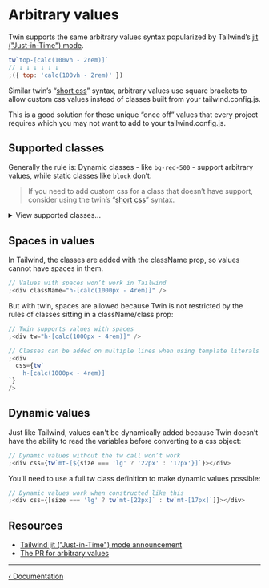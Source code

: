 # Arbitrary values

Twin supports the same arbitrary values syntax popularized by Tailwind’s [jit ("Just-in-Time") mode](https://tailwindcss.com/docs/just-in-time-mode#enabling-jit-mode).

```js
tw`top-[calc(100vh - 2rem)]`
// ↓ ↓ ↓ ↓ ↓ ↓
;({ top: 'calc(100vh - 2rem)' })
```

Similar twin’s “[short css](https://github.com/ben-rogerson/twin.macro/pull/305)” syntax, arbitrary values use square brackets to allow custom css values instead of classes built from your tailwind.config.js.

This is a good solution for those unique “once off” values that every project requires which you may not want to add to your tailwind.config.js.

## Supported classes

Generally the rule is: Dynamic classes - like `bg-red-500` - support arbitrary values, while static classes like `block` don’t.

> If you need to add custom css for a class that doesn’t have support, consider using the twin’s “[short css](https://github.com/ben-rogerson/twin.macro/pull/305)” syntax.

<details>
<summary>View supported classes...</summary>

This list of tailwind classes support arbitrary values:

```js
tw`top-[50px]`
tw`bottom-[50px]`
tw`left-[50px]`
tw`right-[50px]`
tw`inset-y-[50px]`
tw`inset-x-[50px]`
tw`inset-[50px]`

tw`z-[-1]`

tw`flex-grow-[1]`
tw`flex-shrink-[1]`

tw`order-[1]`

tw`grid-cols-[repeat(5, minmax(0, 5fr))]`
tw`grid-rows-[repeat(5, minmax(0, 5fr))]`
tw`auto-cols-[minmax(0, 5fr)]`
tw`auto-rows-[minmax(0, 5fr)]`

tw`gap-[50px]`
tw`gap-x-[50px]`
tw`gap-y-[50px]`

tw`pt-[50px]`
tw`pr-[50px]`
tw`pb-[50px]`
tw`pl-[50px]`
tw`px-[50px]`
tw`py-[50px]`
tw`p-[50px]`

tw`mt-[50px]`
tw`mr-[50px]`
tw`mb-[50px]`
tw`ml-[50px]`
tw`mx-[50px]`
tw`my-[50px]`
tw`m-[50px]`

tw`w-[50px]`
tw`min-w-[50px]`
tw`max-w-[50px]`
tw`h-[50px]`
tw`min-h-[50px]`
tw`max-h-[50px]`

tw`tracking-[50px]`
tw`leading-[50px]`

tw`text-opacity-[0.5]`
tw`text-[red]`

tw`bg-opacity-[0.5]`
tw`bg-[red]`

tw`from-[red]`
tw`via-[orange]`
tw`to-[yellow]`

tw`border-t-[50px]`
tw`border-b-[50px]`
tw`border-l-[50px]`
tw`border-r-[50px]`
tw`border-opacity-[0.5]`
tw`border-[50px]`

tw`rounded-tl-[50px]`
tw`rounded-tr-[50px]`
tw`rounded-br-[50px]`
tw`rounded-bl-[50px]`
tw`rounded-t-[50px]`
tw`rounded-r-[50px]`
tw`rounded-b-[50px]`
tw`rounded-l-[50px]`
tw`rounded-[50px]`

tw`ring-opacity-[0.5]`
tw`ring-offset-[50px]`
tw`ring-[50px]`

tw`opacity-[0.5]`
tw`blur-[0.5]`
tw`brightness-[0.5]`
tw`contrast-[0.5]`
tw`grayscale-[0.5]`
tw`hue-rotate-[25deg]`
tw`invert-[0.5]`
tw`saturate-[0.5]`
tw`sepia-[0.5]`

tw`backdrop-blur-[0.5]`
tw`backdrop-brightness-[0.5]`
tw`backdrop-contrast-[0.5]`
tw`backdrop-grayscale-[0.5]`
tw`backdrop-hue-rotate-[25deg]`
tw`backdrop-invert-[0.5]`
tw`backdrop-opacity-[0.5]`
tw`backdrop-saturate-[0.5]`
tw`backdrop-sepia-[0.5]`

tw`scale-x-[0.5]`
tw`scale-y-[0.5]`
tw`scale-[0.5]`
tw`rotate-[25deg]`
tw`translate-x-[10px]`
tw`translate-y-[10px]`
tw`skew-x-[10px]`
tw`skew-y-[10px]`
tw`cursor-[help]`
tw`fill-[red]`
tw`stroke-[red]`
```

</details>

## Spaces in values

In Tailwind, the classes are added with the className prop, so values cannot have spaces in them.

```js
// Values with spaces won’t work in Tailwind
;<div className="h-[calc(1000px - 4rem)]" />
```

But with twin, spaces are allowed because Twin is not restricted by the rules of classes sitting in a className/class prop:

```js
// Twin supports values with spaces
;<div tw="h-[calc(1000px - 4rem)]" />

// Classes can be added on multiple lines when using template literals
;<div
  css={tw`
    h-[calc(1000px - 4rem)]
`}
/>
```

## Dynamic values

Just like Tailwind, values can't be dynamically added because Twin doesn’t have the ability to read the variables before converting to a css object:

```js
// Dynamic values without the tw call won’t work
;<div css={tw`mt-[${size === 'lg' ? '22px' : '17px'}]`}></div>
```

You’ll need to use a full tw class definition to make dynamic values possible:

```js
// Dynamic values work when constructed like this
;<div css={[size === 'lg' ? tw`mt-[22px]` : tw`mt-[17px]`]}></div>
```

## Resources

- [Tailwind jit ("Just-in-Time") mode announcement](https://tailwindcss.com/docs/just-in-time-mode#enabling-jit-mode)
- [The PR for arbitrary values](https://github.com/ben-rogerson/twin.macro/pull/447)

---

[&lsaquo; Documentation](https://github.com/ben-rogerson/twin.macro/blob/master/docs/index.md)
